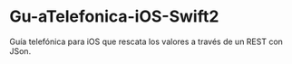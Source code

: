 # Gu-aTelefonica-iOS-Swift2
Guía telefónica para iOS que rescata los valores a través de un REST con JSon.
